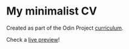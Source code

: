# My minimalist CV

Created as part of the Odin Project [curriculum](https://www.theodinproject.com/paths/full-stack-ruby-on-rails/courses/javascript/lessons/cv-application).

Check a [live preview](https://martinsugasti.github.io/cv-project/)!

